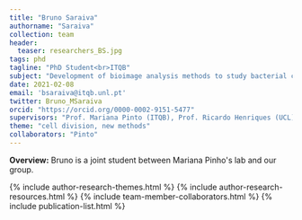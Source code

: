 ```yaml
---
title: "Bruno Saraiva"
authorname: "Saraiva"
collection: team
header:
  teaser: researchers_BS.jpg
tags: phd
tagline: "PhD Student<br>ITQB"
subject: "Development of bioimage analysis methods to study bacterial cell division"
date: 2021-02-08
email: 'bsaraiva@itqb.unl.pt'
twitter: Bruno_MSaraiva
orcid: "https://orcid.org/0000-0002-9151-5477"
supervisors: "Prof. Mariana Pinto (ITQB), Prof. Ricardo Henriques (UCL)"
theme: "cell division, new methods"
collaborators: "Pinto"
---
```

<p align= "justify">
<p> <b>Overview:</b>
Bruno is a joint student between Mariana Pinho's lab and our group.

{% include author-research-themes.html %}
{% include author-research-resources.html %}
{% include team-member-collaborators.html %}
{% include publication-list.html %}
